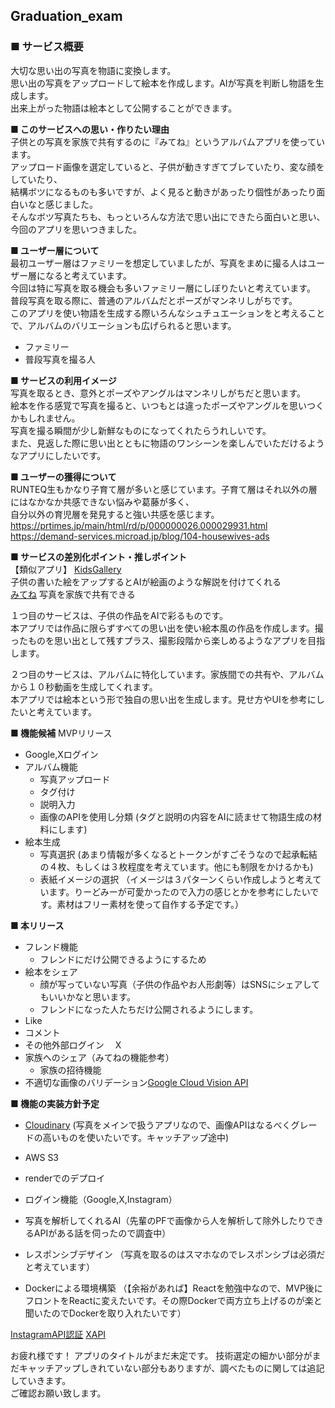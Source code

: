 ## Graduation_exam

### ■ サービス概要  
大切な思い出の写真を物語に変換します。  
思い出の写真をアップロードして絵本を作成します。AIが写真を判断し物語を生成します。  
出来上がった物語は絵本として公開することができます。  
  
**■ このサービスへの思い・作りたい理由**  
子供との写真を家族で共有するのに『みてね』というアルバムアプリを使っています。  
アップロード画像を選定していると、子供が動きすぎてブレていたり、変な顔をしていたり、  
結構ボツになるものも多いですが、よく見ると動きがあったり個性があったり面白いなと感じました。  
そんなボツ写真たちも、もっといろんな方法で思い出にできたら面白いと思い、今回のアプリを思いつきました。  

**■ ユーザー層について**  
最初ユーザー層はファミリーを想定していましたが、写真をまめに撮る人はユーザー層になると考えています。  
今回は特に写真を取る機会も多いファミリー層にしぼりたいと考えています。  
普段写真を取る際に、普通のアルバムだとポーズがマンネリしがちです。  
このアプリを使い物語を生成する際いろんなシュチュエーションをと考えることで、アルバムのバリエーションも広げられると思います。  
- ファミリー
- 普段写真を撮る人

**■ サービスの利用イメージ**  
写真を取るとき、意外とポーズやアングルはマンネリしがちだと思います。  
絵本を作る感覚で写真を撮ると、いつもとは違ったポーズやアングルを思いつくかもしれません。  
写真を撮る瞬間が少し新鮮なものになってくれたらうれしいです。  
また、見返した際に思い出とともに物語のワンシーンを楽しんでいただけるようなアプリにしたいです。  


**■ ユーザーの獲得について**  
RUNTEQ生もかなり子育て層が多いと感じています。子育て層はそれ以外の層にはなかなか共感できない悩みや葛藤が多く、  
自分以外の育児層を発見すると強い共感を感じます。  
https://prtimes.jp/main/html/rd/p/000000026.000029931.html  
https://demand-services.microad.jp/blog/104-housewives-ads  


**■ サービスの差別化ポイント・推しポイント**  
【類似アプリ】
[KidsGallery](https://play.google.com/store/apps/details?id=sato.tokyo.kids_gallery&hl=jp)  
  子供の書いた絵をアップするとAIが絵画のような解説を付けてくれる  
[みてね](https://mitene.us/)
  写真を家族で共有できる

１つ目のサービスは、子供の作品をAIで彩るものです。  
本アプリでは作品に限らずすべての思い出を使い絵本風の作品を作成します。撮ったものを思い出として残すプラス、撮影段階から楽しめるようなアプリを目指します。  

２つ目のサービスは、アルバムに特化しています。家族間での共有や、アルバムから１０秒動画を生成してくれます。  
本アプリでは絵本という形で独自の思い出を生成します。見せ方やUIを参考にしたいと考えています。  

**■ 機能候補**
MVPリリース
- Google,Xログイン
- アルバム機能
  - 写真アップロード
  - タグ付け
  - 説明入力
  - 画像のAPIを使用し分類
  (タグと説明の内容をAIに読ませて物語生成の材料にします)
- 絵本生成
  - 写真選択
   (あまり情報が多くなるとトークンがすごそうなので起承転結の４枚、もしくは３枚程度を考えています。他にも制限をかけるかも)
  - 表紙イメージの選択
   （イメージは３パターンくらい作成しようと考えています。りーどみーが可愛かったので入力の感じとかを参考にしたいです。素材はフリー素材を使って自作する予定です。） 

**■ 本リリース**
- フレンド機能
  - フレンドにだけ公開できるようにするため
- 絵本をシェア
  - 顔が写っていない写真（子供の作品やお人形劇等）はSNSにシェアしてもいいかなと思います。
  - フレンドになった人たちだけ公開されるようにします。
- Like
- コメント
- その他外部ログイン　 X
- 家族へのシェア（みてねの機能参考）
  - 家族の招待機能
- 不適切な画像のバリデーション[Google Cloud Vision API](https://qiita.com/kumaryoya/items/7d2ee56a10172b7f0b29)

**■ 機能の実装方針予定**
- [Cloudinary](https://cloudinary.com/products/programmable_media)
  (写真をメインで扱うアプリなので、画像APIはなるべくグレードの高いものを使いたいです。キャッチアップ途中)
- AWS S3
- renderでのデプロイ
- ログイン機能（Google,X,Instagram）
- 写真を解析してくれるAI（先輩のPFで画像から人を解析して除外したりできるAPIがある話を伺ったので調査中）
- レスポンシブデザイン
  （写真を取るのはスマホなのでレスポンシブは必須だと考えています）

- Dockerによる環境構築
  （【余裕があれば】Reactを勉強中なので、MVP後にフロントをReactに変えたいです。その際Dockerで両方立ち上げるのが楽と聞いたのでDockerを取り入れたいです）

[InstagramAPI認証](https://www.panarea-is.com/archives/post_3384/)
[XAPI](https://developer.twitter.com/ja/docs/authentication/oauth-2-0/application-only)


お疲れ様です！
アプリのタイトルがまだ未定です。
技術選定の細かい部分がまだキャッチアップしきれていない部分もありますが、調べたものに関しては追記していきます。  
ご確認お願い致します。









